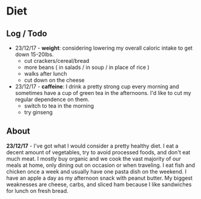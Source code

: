 # Diet

## Log / Todo

- 23/12/17 - **weight**: considering lowering my overall caloric intake to get down 15-20lbs.
  - cut crackers/cereal/bread
  - more beans ( in salads / in soup / in place of rice )
  - walks after lunch
  - cut down on the cheese
- 23/12/17 - **caffeine**: I drink a pretty strong cup every morning and sometimes have a cup of green tea in the afternoons. I'd like to cut my regular dependence on them.
  - switch to tea in the morning
  - try ginseng

## About

**23/12/17** - I've got what I would consider a pretty healthy diet. I eat a decent amount of vegetables, try to avoid processed foods, and don't eat much meat. I mostly buy organic and we cook the vast majority of our meals at home, only dining out on occasion or when traveling. I eat fish and chicken once a week and usually have one pasta dish on the weekend. I have an apple a day as my afternoon snack with peanut butter. My biggest weaknesses are cheese, carbs, and sliced ham because I like sandwiches for lunch on fresh bread.
